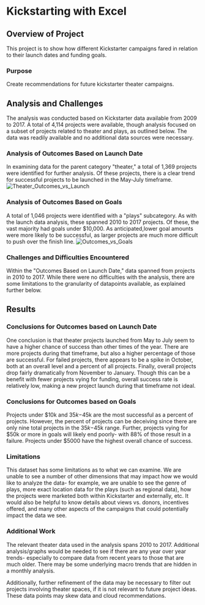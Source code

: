 # Kickstarting with Excel

## Overview of Project
This project is to show how different Kickstarter campaigns fared in relation to their launch dates and funding goals.

### Purpose
Create recommendations for future kickstarter theater campaigns.

## Analysis and Challenges
The analysis was conducted based on Kickstarter data available from 2009 to 2017.  A total of 4,114 projects were available, though
analysis focused on a subset of projects related to theater and plays, as outlined below.  The data was readily available and no
additional data sources were necessary.

### Analysis of Outcomes Based on Launch Date
In examining data for the parent category "theater," a total of 1,369 projects were identified for further analysis.  Of these projects,
there is a clear trend for successful projects to be launched in the May-July timeframe.![Theater_Outcomes_vs_Launch](https://user-images.githubusercontent.com/88070999/129493332-2a5b83c8-5c32-46db-ae72-b75a4585315e.png)
 

### Analysis of Outcomes Based on Goals
A total of 1,046 projects were identified with a "plays" subcategory.  As with the launch data analysis, these spanned 2010 to 2017 projects.  Of these, the vast majority had goals under $10,000.  As anticipated,lower goal amounts were more likely to be successful, as larger projects are much more difficult to push over the finish line.
![Outcomes_vs_Goals](https://user-images.githubusercontent.com/88070999/129493336-3a231421-a93f-4b04-bfec-4c4d7ba7c17d.png)

### Challenges and Difficulties Encountered
Within the "Outcomes Based on Launch Date," data spanned from projects in 2010 to 2017.  While there were no difficulties with the
analysis, there are some limitations to the granularity of datapoints available, as explained further below.

## Results

### Conclusions for Outcomes based on Launch Date
One conclusion is that theater projects launched from May to July seem to have a higher chance of success than other times of the year.
There are more projects during that timeframe, but also a higher percentage of those are successful.  For failed projects, there
appears to be a spike in October, both at an overall level and a percent of all projects.  Finally, overall projects drop fairly
dramatically from November to January.  Though this can be a benefit with fewer projects vying for funding, overall success rate is
relatively low, making a new project launch during that timeframe not ideal.

### Conclusions for Outcomes based on Goals
Projects under $10k and $35k-$45k are the most successful as a percent of projects.  However, the percent of projects can be
deceiving since there are only nine total projects in the $35k-$45k range.  Further, projects vying for $50k or more in goals will
likely end poorly- with 88% of those result in a failure.  Projects under $5000 have the highest overall chance of success.

### Limitations
This dataset has some limitations as to what we can examine. We are unable to see a number of other dimensions that may
impact how we would like to analyze the data- for example, we are unable to see the genre of plays, more exact location data for the
plays (such as regional data), how the projects were marketed both within Kickstarter and externally, etc.  It would also be helpful to
know details about views vs. donors, incentives offered, and many other aspects of the campaigns that could potentially impact the data we
see.

### Additional Work
The relevant theater data used in the analysis spans 2010 to 2017.  Additional analysis/graphs would be needed to see if there are any
year over year trends- especially to compare data from recent years to those that are much older.  There may be some underlying macro 
trends that are hidden in a monthly analysis.

Additionally, further refinement of the data may be necessary to filter out projects involving theater spaces, if it is not relevant
to future project ideas. These data points may skew data and cloud recommendations.
